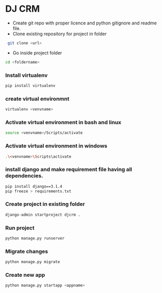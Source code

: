 # DJ CRM

- Create git repo with proper licence and python gitignore and readme file.
- Clone existing repository for project in folder
```bash 
 git clone <url>
```
- Go inside project folder 
```bash
cd <foldername>
```

### Install virtualenv 
```bash
pip install virtualenv
```

### create virtual environmnt 
```bash
virtualenv <venvname> 
```
### Activate virtual environment in bash and linux
```bash
source <venvname>/Scripts/activate
```

### Activate virtual environment in windows
```bash
.\<venvname>\Scripts\activate
```

### install django and make requirement file having all dependencies.
```bash
pip install django==3.1.4
pip freeze > requirements.txt
```

### Create project in existing folder 
```bash
django-admin startproject djcrm .
```

### Run project 
```bash
python manage.py runserver
```

### Migrate changes 
```bash 
python manage.py migrate
```

### Create new app 
```bash
python manage.py startapp <appname>
```